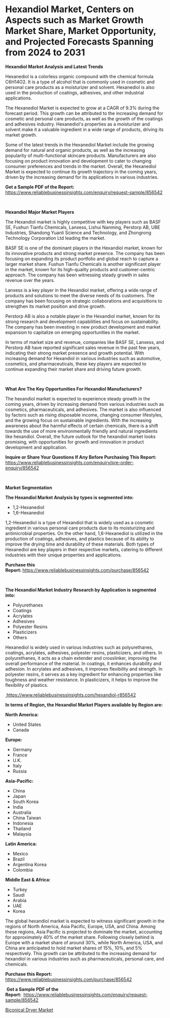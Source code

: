 <p><h1>Hexandiol Market, Centers on Aspects such as Market Growth Market Share, Market Opportunity, and Projected Forecasts Spanning from 2024 to 2031</h1></p><p><strong>Hexandiol Market Analysis and Latest Trends</strong></p>
<p><p>Hexanediol is a colorless organic compound with the chemical formula C6H14O2. It is a type of alcohol that is commonly used in cosmetic and personal care products as a moisturizer and solvent. Hexanediol is also used in the production of coatings, adhesives, and other industrial applications.</p><p>The Hexanediol Market is expected to grow at a CAGR of 9.3% during the forecast period. This growth can be attributed to the increasing demand for cosmetic and personal care products, as well as the growth of the coatings and adhesives industry. Hexanediol's properties as a moisturizer and solvent make it a valuable ingredient in a wide range of products, driving its market growth.</p><p>Some of the latest trends in the Hexanediol Market include the growing demand for natural and organic products, as well as the increasing popularity of multi-functional skincare products. Manufacturers are also focusing on product innovation and development to cater to changing consumer preferences and trends in the market. Overall, the Hexanediol Market is expected to continue its growth trajectory in the coming years, driven by the increasing demand for its applications in various industries.</p></p>
<p><strong>Get a Sample PDF of the Report:&nbsp;</strong> <a href="https://www.reliablebusinessinsights.com/enquiry/request-sample/856542">https://www.reliablebusinessinsights.com/enquiry/request-sample/856542</a></p>
<p>&nbsp;</p>
<p><strong>Hexandiol Major Market Players</strong></p>
<p><p>The Hexandiol market is highly competitive with key players such as BASF SE, Fushun Tianfu Chemicals, Lanxess, Lishui Nanming, Perstorp AB, UBE Industries, Shandong Yuanli Science and Technology, and Zhongrong Technology Corporation Ltd leading the market. </p><p>BASF SE is one of the dominant players in the Hexandiol market, known for its innovative products and strong market presence. The company has been focusing on expanding its product portfolio and global reach to capture a larger market share. Fushun Tianfu Chemicals is another significant player in the market, known for its high-quality products and customer-centric approach. The company has been witnessing steady growth in sales revenue over the years.</p><p>Lanxess is a key player in the Hexandiol market, offering a wide range of products and solutions to meet the diverse needs of its customers. The company has been focusing on strategic collaborations and acquisitions to strengthen its market position and drive growth. </p><p>Perstorp AB is also a notable player in the Hexandiol market, known for its strong research and development capabilities and focus on sustainability. The company has been investing in new product development and market expansion to capitalize on emerging opportunities in the market. </p><p>In terms of market size and revenue, companies like BASF SE, Lanxess, and Perstorp AB have reported significant sales revenue in the past few years, indicating their strong market presence and growth potential. With increasing demand for Hexandiol in various industries such as automotive, cosmetics, and pharmaceuticals, these key players are expected to continue expanding their market share and driving future growth.</p></p>
<p>&nbsp;</p>
<p><strong>What Are The Key Opportunities For Hexandiol Manufacturers?</strong></p>
<p><p>The hexandiol market is expected to experience steady growth in the coming years, driven by increasing demand from various industries such as cosmetics, pharmaceuticals, and adhesives. The market is also influenced by factors such as rising disposable income, changing consumer lifestyles, and the growing focus on sustainable ingredients. With the increasing awareness about the harmful effects of certain chemicals, there is a shift towards the use of more environmentally friendly and natural ingredients like hexandiol. Overall, the future outlook for the hexandiol market looks promising, with opportunities for growth and innovation in product development and application.</p></p>
<p><strong>Inquire or Share Your Questions If Any Before Purchasing This Report:</strong> <a href="https://www.reliablebusinessinsights.com/enquiry/pre-order-enquiry/856542">https://www.reliablebusinessinsights.com/enquiry/pre-order-enquiry/856542</a></p>
<p>&nbsp;</p>
<p><strong>Market Segmentation</strong></p>
<p><strong>The Hexandiol Market Analysis by types is segmented into:</strong></p>
<p><ul><li>1,2-Hexanediol</li><li>1,6-Hexanediol</li></ul></p>
<p><p>1,2-Hexanediol is a type of Hexandiol that is widely used as a cosmetic ingredient in various personal care products due to its moisturizing and antimicrobial properties. On the other hand, 1,6-Hexanediol is utilized in the production of coatings, adhesives, and plastics because of its ability to improve the drying time and durability of these materials. Both types of Hexanediol are key players in their respective markets, catering to different industries with their unique properties and applications.</p></p>
<p><strong>Purchase this Report:&nbsp;</strong><a href="https://www.reliablebusinessinsights.com/purchase/856542">https://www.reliablebusinessinsights.com/purchase/856542</a></p>
<p>&nbsp;</p>
<p><strong>The Hexandiol Market Industry Research by Application is segmented into:</strong></p>
<p><ul><li>Polyurethanes</li><li>Coatings</li><li>Acrylates</li><li>Adhesives</li><li>Polyester Resins</li><li>Plasticizers</li><li>Others</li></ul></p>
<p><p>Hexanediol is widely used in various industries such as polyurethanes, coatings, acrylates, adhesives, polyester resins, plasticizers, and others. In polyurethanes, it acts as a chain extender and crosslinker, improving the overall performance of the material. In coatings, it enhances durability and adhesion. In acrylates and adhesives, it improves flexibility and strength. In polyester resins, it serves as a key ingredient for enhancing properties like toughness and weather resistance. In plasticizers, it helps to improve the flexibility of plastics.</p></p>
<p><a href="https://www.reliablebusinessinsights.com/hexandiol-r856542">&nbsp;https://www.reliablebusinessinsights.com/hexandiol-r856542</a></p>
<p><strong>In terms of Region, the Hexandiol Market Players available by Region are:</strong></p>
<p>
    <p> <strong> North America: </strong>
        <ul>
            <li>United States</li>
            <li>Canada</li>
        </ul>
        </p> 
    <p> <strong> Europe: </strong>
        <ul>
            <li>Germany</li>
            <li>France</li>
            <li>U.K.</li>
            <li>Italy</li>
            <li>Russia</li>
        </ul>
        </p> 
    <p> <strong> Asia-Pacific: </strong>
        <ul>
            <li>China</li>
            <li>Japan</li>
            <li>South Korea</li>
            <li>India</li>
            <li>Australia</li>
            <li>China Taiwan</li>
            <li>Indonesia</li>
            <li>Thailand</li>
            <li>Malaysia</li>
        </ul>
        </p> 
    <p> <strong> Latin America: </strong>
        <ul>
            <li>Mexico</li>
            <li>Brazil</li>
            <li>Argentina Korea</li>
            <li>Colombia</li>
        </ul>
        </p> 
    <p> <strong> Middle East & Africa: </strong>
        <ul>
            <li>Turkey</li>
            <li>Saudi</li>
            <li>Arabia</li>
            <li>UAE</li>
            <li>Korea</li>
        </ul>
    </p>
    </p>
<p><p>The global hexandiol market is expected to witness significant growth in the regions of North America, Asia Pacific, Europe, USA, and China. Among these regions, Asia Pacific is projected to dominate the market, accounting for approximately 40% of the market share. Following closely behind is Europe with a market share of around 30%, while North America, USA, and China are anticipated to hold market shares of 15%, 10%, and 5% respectively. This growth can be attributed to the increasing demand for hexandiol in various industries such as pharmaceuticals, personal care, and chemicals.</p></p>
<p><strong>Purchase this Report: </strong><a href="https://www.reliablebusinessinsights.com/purchase/856542">https://www.reliablebusinessinsights.com/purchase/856542</a></p>
<p>&nbsp;<strong>Get a Sample PDF of the Report:&nbsp;&nbsp;</strong><a href="https://www.reliablebusinessinsights.com/enquiry/request-sample/856542">https://www.reliablebusinessinsights.com/enquiry/request-sample/856542</a></p>
<p><strong></strong></p>
<p><p><a href="https://github.com/ajohirul8010/Market-Research-Report-List-1/blob/main/biconical-dryer-market.md">Biconical Dryer Market</a></p></p>